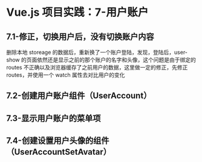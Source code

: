 # Vue.js 项目实践：7-用户账户

## 7.1-修正，切换用户后，没有切换账户内容

删除本地 storeage 的数据后，重新换了一个账户登陆，发现，登陆后，user-show 的页面依然还是显示之前的那个账户的名字和头像，这个问题是由于绑定的 routes 不正确以及浏览器缓存了之前用户的数据，这里做一定的修正，先修正 routes，并使用一个 watch 属性去对比用户的变化

## 7.2-创建用户账户组件（UserAccount）

## 7.3-显示用户账户的菜单项

## 7.4-创建设置用户头像的组件（UserAccountSetAvatar）
